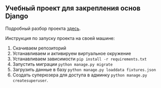 ## Учебный проект для закрепления основ Django  

Подробный разбор проекта [здесь](https://gist.github.com/stasyao/99376eb0cf0ad3599f9737c421b5210e).  

Инструкция по запуску проекта на своей машине:
1. Скачиваем репозиторий
2. Устанавливаем и активируем виртуальное окружение  
3. Устанавливаем зависимости `pip install -r requirements.txt`  
4. Запустить миграции `python manage.py migrate`  
5. Загрузить данные в базу `python manage.py loaddata fixtures.json`
6. Создать суперюзера для доступа в админку `python manage.py createsuperuser`.  
